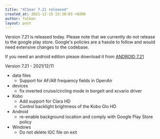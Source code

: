 ```yaml
---
title: "XCSoar 7.21 released"
created_at: 2021-12-15 23:38:03 +0200
author: folken
layout: post
---
```

Version 7.21 is released today. 
Please note that we currently do not release to the google play store. 
Google's policies are a hassle to follow and would need extensive changes to the codebase.

If you need an android edition please download it from [ANDROID 7.21](https://download.xcsoar.org/releases/7.21/ANDROID)

Version 7.21 - 2021/12/11
* data files
  - Support for AF/AR frequency fields in OpenAir
* devices
  - fix inverted cruise/circling mode in borgelt and xcvario driver
* Kobo
  - Add support for Clara HD
  - Control backlight brightness of the Kobo Glo HD
* Android
  - re-enable background location and comply with Google Play Store policy
* Windows
  - Do not delete IGC file on exit
